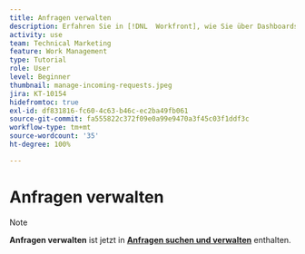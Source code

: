 ```yaml
---
title: Anfragen verwalten
description: Erfahren Sie in [!DNL  Workfront], wie Sie über Dashboards, die [!UICONTROL Startseite], den Bereich [!UICONTROL Anfragen] oder die Seite [!UICONTROL Teams] nach eingereichten Anfragen suchen.
activity: use
team: Technical Marketing
feature: Work Management
type: Tutorial
role: User
level: Beginner
thumbnail: manage-incoming-requests.jpeg
jira: KT-10154
hidefromtoc: true
exl-id: df831816-fc60-4c63-b46c-ec2ba49fb061
source-git-commit: fa555822c372f09e0a99e9470a3f45c03f1ddf3c
workflow-type: tm+mt
source-wordcount: '35'
ht-degree: 100%

---
```


# Anfragen verwalten

>[!NOTE]
>
>**Anfragen verwalten** ist jetzt in **[Anfragen suchen und verwalten](https://experienceleague.adobe.com/docs/workfront-learn/tutorials-workfront/manage-work/issues-requests/find-requests.html?lang=de)** enthalten.

